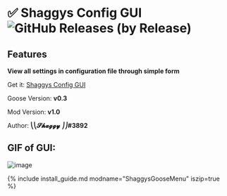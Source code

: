 # ✅ Shaggys Config GUI ![GitHub Releases (by Release)](https://img.shields.io/github/downloads/desktopgooseunofficial/resourcehub/ShaggyMenu-1.0/total?logo=github)

## Features

**View all settings in configuration file through simple form**

Get it: [Shaggys Config GUI](https://github.com/DesktopGooseUnofficial/ResourceHub/releases/download/ShaggyMenu-1.0/ShaggysGooseMenu.zip)

Goose Version: **v0.3**

Mod Version: **v1.0**

Author: **⎝⎝𝓢𝓱𝓪𝓰𝓰𝔂 ⎠⎠#3892**

## GIF of GUI:

![image](https://i.imgur.com/IU2SuR4.gif)

{% include install_guide.md modname="ShaggysGooseMenu" iszip=true %}
